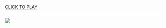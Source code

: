 
<a href="https://premium76.site?title=poly_track_unblocked_games_g+&ref=13M">CLICK TO PLAY</a></h3>
<hr>

<a href="https://premium76.site?title=poly_track_unblocked_games_g+&ref=13M"><img src="https://clearcache.store/games.png"></a>


